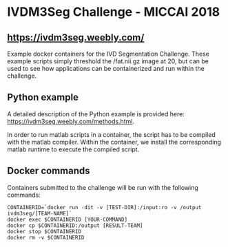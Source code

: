 # IVDM3Seg Challenge - MICCAI 2018 
## https://ivdm3seg.weebly.com/

Example docker containers for the IVD Segmentation Challenge. These example scripts simply threshold the /fat.nii.gz image at 20, but can be used to see how applications can be containerized and run within the challenge.

## Python example
A detailed description of the Python example is provided here: https://ivdm3seg.weebly.com/methods.html. 

In order to run matlab scripts in a container, the script has to be compiled with the matlab compiler. Within the container, we install the corresponding matlab runtime to execute the compiled script.

## Docker commands
Containers submitted to the challenge will be run with the following commands:

```
CONTAINERID=`docker run -dit -v [TEST-DIR]:/input:ro -v /output ivdm3seg/[TEAM-NAME]`
docker exec $CONTAINERID [YOUR-COMMAND]
docker cp $CONTAINERID:/output [RESULT-TEAM]
docker stop $CONTAINERID
docker rm -v $CONTAINERID
```
